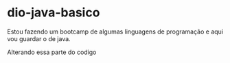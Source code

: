 # dio-java-basico
Estou fazendo um bootcamp de algumas linguagens de programação e aqui vou guardar o de java.

Alterando essa parte do codigo